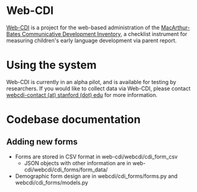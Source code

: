 # Web-CDI

[Web-CDI](http://webcdi.stanford.edu) is a project for the web-based administration of the [MacArthur-Bates Communicative Development Inventory](mb-cdi.stanford.edu), a checklist instrument for measuring children's early language development via parent report.

# Using the system

Web-CDI is currently in an alpha pilot, and is available for testing by researchers. If you would like to collect data via Web-CDI, please contact [webcdi-contact (at) stanford (dot) edu](mailto://webcdi-contact@stanford.edu) for more information.  

# Codebase documentation

## Adding new forms

+ Forms are stored in CSV format in web-cdi/webcdi/cdi_form_csv
  + JSON objects with other information are in web-cdi/webcdi/cdi_forms/form_data/
+ Demographic form design are in webcdi/cdi_forms/forms.py and webcdi/cdi_forms/models.py
##
